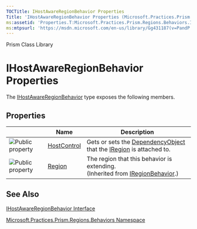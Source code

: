 ```yaml
---
TOCTitle: IHostAwareRegionBehavior Properties
Title: 'IHostAwareRegionBehavior Properties (Microsoft.Practices.Prism.Regions.Behaviors)'
ms:assetid: 'Properties.T:Microsoft.Practices.Prism.Regions.Behaviors.IHostAwareRegionBehavior'
ms:mtpsurl: 'https://msdn.microsoft.com/en-us/library/Gg431187(v=PandP.50)'
---
```


Prism Class Library

IHostAwareRegionBehavior Properties
===================================

The [IHostAwareRegionBehavior](https://msdn.microsoft.com/library/microsoft.practices.prism.regions.behaviors.ihostawareregionbehavior) type exposes the following members.

Properties
----------

<span id="propertyTableToggle"></span>
<table>

<thead>
<tr class="header">
<th> </th>
<th>Name</th>
<th>Description</th>
</tr>
</thead>
<tbody>
<tr class="odd">
<td><img src="https://msdn.microsoft.com/en-us/Gg431187.pubproperty(en-us,PandP.50).gif" title="Public property" /></td>
<td><a href="https://msdn.microsoft.com/library/microsoft.practices.prism.regions.behaviors.ihostawareregionbehavior.hostcontrol">HostControl</a></td>
<td><div class="summary">
Gets or sets the <a href="http://msdn.microsoft.com/en-us/library/ms589309">DependencyObject</a> that the <a href="https://msdn.microsoft.com/library/microsoft.practices.prism.regions.iregion">IRegion</a> is attached to.
</div></td>
</tr>
<tr class="even">
<td><img src="https://msdn.microsoft.com/en-us/Gg431187.pubproperty(en-us,PandP.50).gif" title="Public property" /></td>
<td><a href="https://msdn.microsoft.com/library/microsoft.practices.prism.regions.iregionbehavior.region">Region</a></td>
<td><div class="summary">
The region that this behavior is extending.
</div>
(Inherited from <a href="https://msdn.microsoft.com/library/microsoft.practices.prism.regions.iregionbehavior">IRegionBehavior</a>.)</td>
</tr>
</tbody>
</table>

See Also
--------


[IHostAwareRegionBehavior Interface](https://msdn.microsoft.com/library/microsoft.practices.prism.regions.behaviors.ihostawareregionbehavior)

[Microsoft.Practices.Prism.Regions.Behaviors Namespace](https://msdn.microsoft.com/library/microsoft.practices.prism.regions.behaviors)
